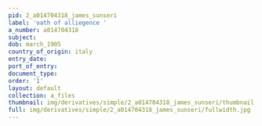 ```yaml
---
pid: 2_a014704318_james_sunseri
label: 'oath of alliegence '
a_number: a014704318
subject:
dob: march_1905
country_of_origin: italy
entry_date:
port_of_entry:
document_type:
order: '1'
layout: default
collection: a_files
thumbnail: img/derivatives/simple/2_a014704318_james_sunseri/thumbnail.jpg
full: img/derivatives/simple/2_a014704318_james_sunseri/fullwidth.jpg
---
```

